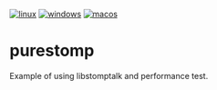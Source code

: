 [![linux](https://github.com/ikonopistsev/purestomp/workflows/linux/badge.svg?branch=master)](https://github.com/ikonopistsev/purestomp/actions?query=workflow%3Alinux)
[![windows](https://github.com/ikonopistsev/purestomp/workflows/windows/badge.svg?branch=master)](https://github.com/ikonopistsev/purestomp/actions?query=workflow%3Awindows)
[![macos](https://github.com/ikonopistsev/purestomp/workflows/macos/badge.svg?branch=master)](https://github.com/ikonopistsev/purestomp/actions?query=workflow%3Amacos)

# purestomp

Example of using libstomptalk and performance test.
